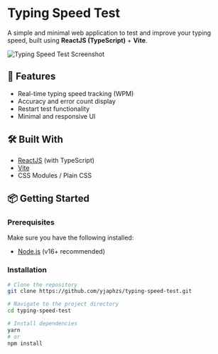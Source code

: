 # Typing Speed Test

A simple and minimal web application to test and improve your typing speed, built using **ReactJS (TypeScript)** + **Vite**.

![Typing Speed Test Screenshot](https://raw.githubusercontent.com/yjaphzs/typing-speed-test/main/preview.png)

## 🚀 Features

- Real-time typing speed tracking (WPM)
- Accuracy and error count display
- Restart test functionality
- Minimal and responsive UI

## 🛠️ Built With

- [ReactJS](https://reactjs.org/) (with TypeScript)
- [Vite](https://vitejs.dev/)
- CSS Modules / Plain CSS

## 📦 Getting Started

### Prerequisites

Make sure you have the following installed:
- [Node.js](https://nodejs.org/) (v16+ recommended)

### Installation

```bash
# Clone the repository
git clone https://github.com/yjaphzs/typing-speed-test.git

# Navigate to the project directory
cd typing-speed-test

# Install dependencies
yarn
# or
npm install
